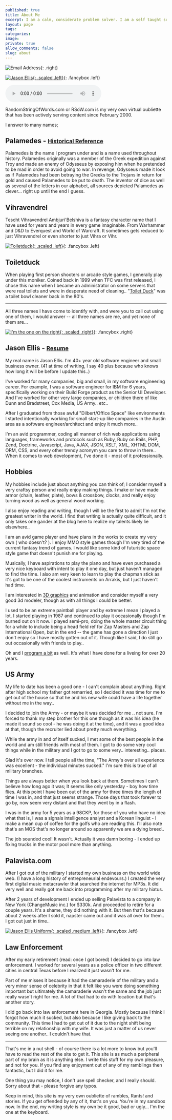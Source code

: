 ```yaml
---
published: true
title: About Me
excerpt: I am a calm, considerate problem solver. I am a self taught software engineer and have worked with computers all my life. I am familiar with and have used most major operating systems and have an almost intuitive understanding of all major software packages, as well as having professional experience with most of them.
layout: page
tags:
categories:
image:
private: true
allow_comments: false
slug: about
---
```


![Email Address](/images/2008/06/email.gif){: .right}


[![Jason Ellis](/images/photos/me/jason-ellis-square.png){: .scaled .left}](/images/photos/me/jason-ellis-square.png "Jason Ellis"){: .fancybox .left}

<audio controls class='pull-right'>
  <source src="/images/1972/about.ogg" type="audio/ogg" />
</audio>

RandomStringOfWords.com or RSoW.com is my very own virtual oubliette that has been actively serving content since February 2000.

I answer to many names;

## Palamedes - <small>[Historical Reference](/palamedes/ "Palamedes Historical Reference")</small>

Palamedes is the name I program under and is a name used throughout history.  Palamedes originally was a member of the Greek expedition against Troy and made an enemy of Odysseus by exposing him when he pretended to be mad in order to avoid going to war.  In revenge, Odysseus made it look as if Palamedes had been betraying the Greeks to the Trojans in return for gold and caused Palamedes to be put to death.  The inventor of dice as well as several of the letters in our alphabet, all sources depicted Palamedes as clever... right up until the end I guess.

## Vihravendrel

Tescht Vihravendrel Ambjuri'Belshiva is a fantasy character name that I have used for years and years in every game imaginable. From Warhammer and D&amp;D to Everquest and World of Warcraft.  It sometimes gets reduced to just Vihravendrel or even shorter to just Vihra or Vihr.

[![Toiletduck](/images/2009/07/toiletduck-200x200.jpg){: .scaled .left}](/images/2009/07/toiletduck-200x200.jpg "Toiletduck"){: .fancybox .left}

## Toiletduck

When playing first person shooters or arcade style games, I generally play under this moniker. Coined back in 1999 when TFC was first released, I chose this name when I became an administrator on some servers that were real toilets and were in desperate need of cleaning..  "[Toilet Duck](http://en.wikipedia.org/wiki/Toilet_Duck)" was a toilet bowl cleaner back in the 80's.

---

All three names I have come to identify with, and were you to call out using one of them, I would answer -- all three names are me, and yet none of them are...

[![I'm the one on the right](/images/cruise/Cruise%20089.jpg){: .scaled .right}](/images/cruise/Cruise%20089.jpg "I'm the one on the right."){: .fancybox .right}


## Jason Ellis - <small>[Resume](/jason-ellis-resume/)</small>

My real name is Jason Ellis. I'm 40+ year old software engineer and small business owner.  (41 at time of writing, I say 40 plus because who knows how long it will be before I update this..)

I've worked for many companies, big and small, in my software engineering career.  For example, I was a software engineer for IBM for 6 years, specifically working on their Build Forge product as the Senior UI Developer.  And I've worked for other very large companies, or children there of like Dunn and Bradstreet, Cox Media, US Army.. etc..

After I graduated from those awful "Dilbert/Office Space" like environments I started intentionally working for small start-up like companies in the Austin area as a software engineer/architect and enjoy it much more..

I'm an avid programmer, coding all manner of rich web applications using languages, frameworks and protocols such as Ruby, Ruby on Rails, PHP, Zend, Doctrine, Javascript, Java, AJAX, JSON, XSLT, XML, XHTML DOM, ORM, CSS, and every other trendy acronym you care to throw in there.. When it comes to web development, I've done it - most of it professionally.

## Hobbies

My hobbies include just about anything you can think of; I consider myself a very craftsy person and really enjoy making things. I make or have made armor (chain, leather, plate), bows & crossbow, clocks, and really enjoy turning wood as well as general wood working.

I also enjoy reading and writing, though I will be the first to admit I'm not the greatest writer in the world.  I find that writing is actually quite difficult, and it only takes one gander at the blog here to realize my talents likely lie elsewhere..

I am an avid game player and have plans in the works to create my very own ( who doesn't? ).  I enjoy MMO style games though I'm very tired of the current fantasy trend of games.  I would like some kind of futuristic space style game that doesn't punish me for playing.

Musically, I have aspirations to play the piano and have even purchased a very nice keyboard with intent to play it one day, but just haven't managed to find the time.  I also am very keen to learn to play the chapman stick as it's got to be one of the coolest instruments on Arrakis, but I just haven't had time.

I am interested in [3D graphics](/tag/3d_graphics/) and animation and consider myself a very good 3d modeler, though as with all things I could be better.

I used to be an extreme paintball player and by extreme I mean I played a lot. I started playing in 1987 and continued to play it occasionally though I'm burned out on it now. I played semi-pro, doing the whole master circuit thing for a while to include being a head field ref for Zap Masters and Zap International Open, but in the end -- the game has gone a direction I just don't enjoy so I have mostly gotten out of it.  Though like I said, I do still go out occasionally with friends to play..

Oh and I [program a bit](/programming-and-me/) as well.  It's what I have done for a liveing for over 20 years.

## US Army

My life to date has been a good one - I can't complain about anything. Right after high school my father got remarried, so I decided it was time for me to get out of the house so that he and his new wife could have a life together without me in the way..

I decided to join the Army - or maybe it was decided for me .. not sure. I'm forced to thank my step brother for this one though as it was his idea (he made it sound so cool - he was doing it at the time), and it was a good idea at that, though the recruiter lied about pretty much everything.

While the army in and of itself sucked, I met some of the best people in the world and am still friends with most of them. I got to do some very cool things while in the military and I got to go to some very.. interesting.. places.

Glad it's over now. I tell people all the time, "The Army's over all experience was excellent - the individual minutes sucked."  I'm sure this is true of all military branches.

Things are always better when you look back at them. Sometimes I can't believe how long ago it was; It seems like only yesterday - boy how time flies. At this point I have been out of the army for three times the length of time I was in, and that just seems strange. Those days that took forever to go by, now seem very distant and that they went by in a flash.

I was in the army for 5 years as a 98CKP, for those of you who have no idea what that is, I was a signals intelligence analyst and a Korean linguist - I make a mean cup of coffee for the golfs who are reading this. I'll also note that's an MOS that's no longer around so apparently we are a dying breed..

The job sounded cool! It wasn't. Actually it was damn boring - I ended up fixing trucks in the motor pool more than anything.

## Palavista.com

After I got out of the military I started my own business on the world wide web. (I have a long history of entrepreneurial endevours.) I created the very first digital music metacrawler that searched the internet for MP3s. It did very well and really got me back into programming after my military hiatus.

After 2 years of development I ended up selling Palavista to a company in New York (ChangeMusic inc.) for $330k. And proceeded to retire for a couple years. It's a shame, they did nothing with it.  But then that's because about 2 weeks after I sold it, napster came out and it was all over for them.. I got out just in time..

[![Jason Ellis Uniform](/images/photos/me/me-in-uniform2.jpg){: .scaled .medium .left}](/images/photos/me/me-in-uniform2.jpg "Jason Ellis Uniform"){: .fancybox .left}

## Law Enforcement

After my early retirement (read: once I got bored) I decided to go into law enforcement. I worked for several years as a police officer in two different cities in central Texas before I realized it just wasn't for me.

Part of me misses it because it had the camaraderie of the military and a very minor sense of celebrity in that it felt like you were doing something important but ultimately the camaraderie wasn't the same and the job just really wasn't right for me.  A lot of that had to do with location but that's another story.

I did go back into law enforcement here in Georgia. Mostly because I think I forgot how much it sucked, but also because I like giving back to the community.  This time I had to get out of it due to the night shift being terrible on my relationship with my wife.  It was just a matter of us never seeing one another.. I couldn't have that. 

---

That's me in a nut shell - of course there is a lot more to know but you'll have to read the rest of the site to get it. This site is as much a peripheral part of my brain as it is anything else. I write this stuff for my own pleasure, and not for you. If you find any enjoyment out of any of my ramblings then fantastic, but I did it for me.

One thing you may notice, I don't use spell checker, and I really should. Sorry about that - please forgive any typos.

Keep in mind, this site is my very own oubliette of rambles, Rants! and stories. If you get offended by any of it, that's on you. You're in my sandbox now. In the end, my writing style is my own be it good, bad or ugly... I'm the one at the keyboard.
